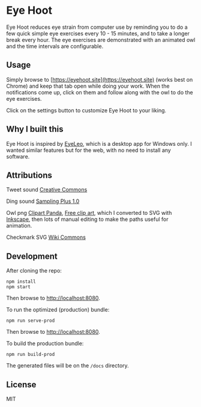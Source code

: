 # Eye Hoot

Eye Hoot reduces eye strain from computer use by reminding you to do a few quick simple eye exercises every 10 - 15 minutes, and to take a longer break every hour. The eye exercises are demonstrated with an animated owl and the time intervals are configurable.

## Usage

Simply browse to [https://eyehoot.site](https://eyehoot.site) (works best on Chrome) and keep that tab open while doing your work.
When the notifications come up, click on them and follow along with the owl to do the eye exercises.

Click on the settings button to customize Eye Hoot to your liking.

## Why I built this

Eye Hoot is inspired by [EyeLeo](http://eyeleo.com/overview), which is a desktop app for Windows only.
I wanted similar features but for the web, with no need to install any software.

## Attributions

Tweet sound [Creative Commons](https://notificationsounds.com/message-tones/rvrb2-15)

Ding sound [Sampling Plus 1.0](http://soundbible.com/1424-Air-Plane-Ding.html)

Owl png [Clipart Panda](http://www.clipartpanda.com/clipart_images/owl-clipart-post-3-4374931), [Free clip art](http://www.clipartpanda.com/categories/owl-clip-art-free-cute), which I converted to SVG with [Inkscape](https://inkscape.org/en/), then lots of manual editing to make the paths useful for animation.

Checkmark SVG [Wiki Commons](https://commons.wikimedia.org/wiki/File:Echo_curation_alt_check_mark.svg)

## Development

After cloning the repo:

```shell
npm install
npm start
```

Then browse to [http://localhost:8080](http://localhost:8080).

To run the optimized (production) bundle:

```shell
npm run serve-prod
```

Then browse to [http://localhost:8080](http://localhost:8080).

To build the production bundle:

```shell
npm run build-prod
```

The generated files will be on the `/docs` directory.

## License

MIT
